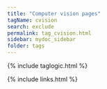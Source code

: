 ```yaml
---
title: "Computer vision pages"
tagName: cvision
search: exclude
permalink: tag_cvision.html
sidebar: mydoc_sidebar
folder: tags
---
```

{% include taglogic.html %}

{% include links.html %}
